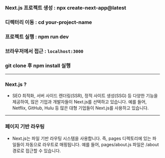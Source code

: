 ### Next.js 프로젝트 생성 : npx create-next-app@latest
### 디렉터리 이동 : cd your-project-name
### 프로젝트 실행 : npm run dev
### 브라우저에서 접근 : `localhost:3000`
### git clone 후 npm install 실행

---

### Next.js ?
- SEO 최적화, 서버 사이드 렌더링(SSR), 정적 사이트 생성(SSG) 등 다양한 기능을 제공하여, 많은 기업과 개발자들이 Next.js를 선택하고 있습니다. 예를 들어, Netflix, GitHub, Hulu 등 많은 대형 기업들이 Next.js를 사용하고 있습니다.

---

### 페이지 기반 라우팅
- Next.js는 파일 기반 라우팅 시스템을 사용합니다. 즉, pages 디렉토리에 있는 파일들이 자동으로 라우트로 매핑됩니다. 예를 들어, pages/about.js 파일은 /about 경로로 접근할 수 있습니다.